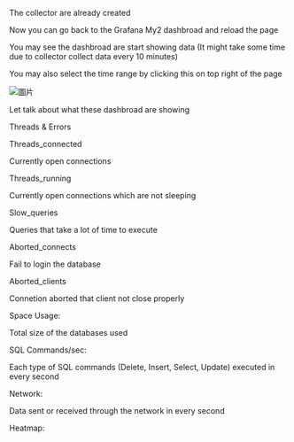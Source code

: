 The collector are already created

Now you can go back to the Grafana My2 dashbroad and reload the page

You may see the dashbroad are start showing data (It might take some time due to collector collect data every 10 minutes)

You may also select the time range by clicking this on top right of the page

![圖片](https://user-images.githubusercontent.com/74434769/141208645-61490430-4708-4d00-b512-c256650fa6e2.png)

Let talk about what these dashbroad are showing

Threads & Errors

Threads_connected 

Currently open connections

Threads_running 

Currently open connections which are not sleeping

Slow_queries 

Queries that take a lot of time to execute

Aborted_connects 

Fail to login the database

Aborted_clients

Connetion aborted that client not close properly

Space Usage:

Total size of the databases used

SQL Commands/sec:

Each type of SQL commands (Delete, Insert, Select, Update) executed in every second

Network:

Data sent or received through the network in every second

Heatmap:

